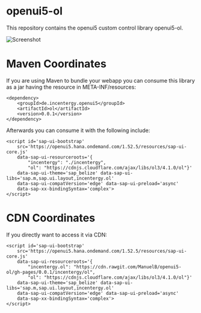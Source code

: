 # openui5-ol
This repository contains the openui5 custom control library openui5-ol.

![Screenshot](https://raw.github.com/ManuelB/openui5-ol/master/docs/OpenUI5-OpenLayers-Integration.png "Screenshot")

# Maven Coordinates

If you are using Maven to bundle your webapp you can consume this library as a jar having the resource in META-INF/resources:

```
<dependency>
    <groupId>de.incentergy.openui5</groupId>
    <artifactId>ol</artifactId>
    <version>0.0.1</version>
</dependency>
```

Afterwards you can consume it with the following include:

```
<script id='sap-ui-bootstrap'
	src='https://openui5.hana.ondemand.com/1.52.5/resources/sap-ui-core.js'
	data-sap-ui-resourceroots='{
        "incentergy": "./incentergy",
        "ol": "https://cdnjs.cloudflare.com/ajax/libs/ol3/4.1.0/ol"}'
	data-sap-ui-theme='sap_belize' data-sap-ui-libs='sap.m,sap.ui.layout,incentergy.ol'
	data-sap-ui-compatVersion='edge' data-sap-ui-preload='async'
	data-sap-xx-bindingSyntax='complex'>
</script>
```

# CDN Coordinates

If you directly want to access it via CDN:

```
<script id='sap-ui-bootstrap'
	src='https://openui5.hana.ondemand.com/1.52.5/resources/sap-ui-core.js'
	data-sap-ui-resourceroots='{
        "incentergy.ol": "https://cdn.rawgit.com/ManuelB/openui5-ol/gh-pages/0.0.1/incentergy/ol",
        "ol": "https://cdnjs.cloudflare.com/ajax/libs/ol3/4.1.0/ol"}'
	data-sap-ui-theme='sap_belize' data-sap-ui-libs='sap.m,sap.ui.layout,incentergy.ol'
	data-sap-ui-compatVersion='edge' data-sap-ui-preload='async'
	data-sap-xx-bindingSyntax='complex'>
</script>
```

